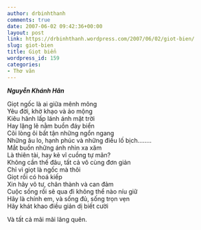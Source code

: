 ```yaml
---
author: drbinhthanh
comments: true
date: 2007-06-02 09:42:36+00:00
layout: post
link: https://drbinhthanh.wordpress.com/2007/06/02/giot-bien/
slug: giot-bien
title: Giọt biển
wordpress_id: 159
categories:
- Thơ văn
---
```


**_Nguyễn Khánh Hân_**

Giọt ngốc là ai giữa mênh mông  
Yêu đời, khờ khạo và ảo mộng  
Kiêu hãnh lấp lánh ánh mặt trời  
Hay lặng lẽ nằm buồn đáy biển  
Cõi lòng ôi bất tận những ngổn ngang  
Những âu lo, hạnh phúc và những điều lố bịch……..  
Mắt buồn những ánh nhìn xa xăm  
Là thiên tài, hay kẻ vĩ cuồng tự mãn?  
Không cần thế đâu, tất cả vô cùng đơn giản  
Chỉ vì giọt là ngốc mà thôi  
Giọt rồi có hoá kiếp  
Xin hãy vô tư, chân thành và can đảm  
Cuộc sống rồi sẽ qua đi không thể nào níu giữ  
Hãy là chính em, và sống đủ, sống trọn vẹn  
Hãy khát khao điều giản dị biết cười  

Và tất cả mãi mãi lãng quên.
